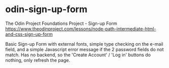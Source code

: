 # odin-sign-up-form
The Odin Project Foundations Project - Sign-up Form\
https://www.theodinproject.com/lessons/node-path-intermediate-html-and-css-sign-up-form

Basic Sign-up Form with external fonts, simple type checking on the e-mail field, and a simple Javascript error message if the 2 password fields do not match. Has no backend, so the 'Create Account' / 'Log in' buttons do nothing, only refresh the page.
